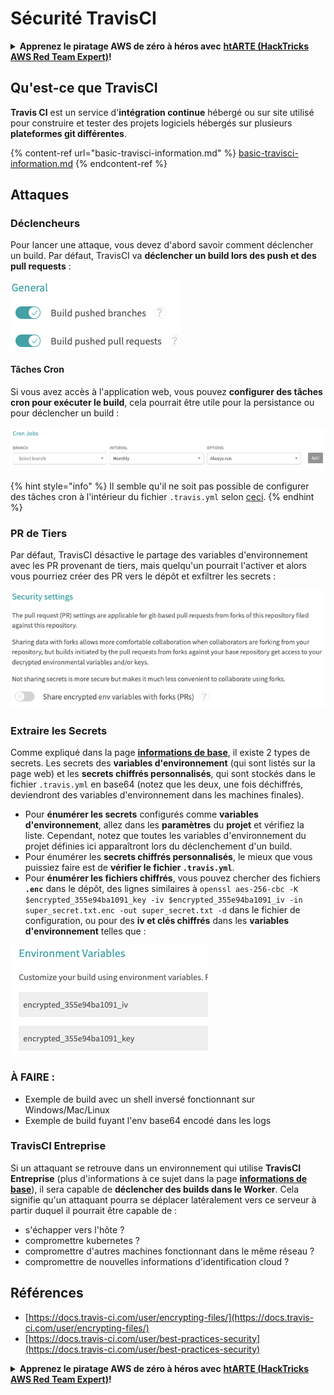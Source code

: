 # Sécurité TravisCI

<details>

<summary><strong>Apprenez le piratage AWS de zéro à héros avec</strong> <a href="https://training.hacktricks.xyz/courses/arte"><strong>htARTE (HackTricks AWS Red Team Expert)</strong></a><strong>!</strong></summary>

Autres moyens de soutenir HackTricks :

* Si vous souhaitez voir votre **entreprise annoncée dans HackTricks** ou **télécharger HackTricks en PDF**, consultez les [**PLANS D'ABONNEMENT**](https://github.com/sponsors/carlospolop) !
* Obtenez le [**merchandising officiel PEASS & HackTricks**](https://peass.creator-spring.com)
* Découvrez [**La Famille PEASS**](https://opensea.io/collection/the-peass-family), notre collection de [**NFTs exclusifs**](https://opensea.io/collection/the-peass-family)
* **Rejoignez le** 💬 [**groupe Discord**](https://discord.gg/hRep4RUj7f) ou le [**groupe telegram**](https://t.me/peass) ou **suivez-moi** sur **Twitter** 🐦 [**@carlospolopm**](https://twitter.com/carlospolopm)**.**
* **Partagez vos astuces de piratage en soumettant des PR aux dépôts github** [**HackTricks**](https://github.com/carlospolop/hacktricks) et [**HackTricks Cloud**](https://github.com/carlospolop/hacktricks-cloud).

</details>

## Qu'est-ce que TravisCI

**Travis CI** est un service d'**intégration continue** hébergé ou sur site utilisé pour construire et tester des projets logiciels hébergés sur plusieurs **plateformes git différentes**.

{% content-ref url="basic-travisci-information.md" %}
[basic-travisci-information.md](basic-travisci-information.md)
{% endcontent-ref %}

## Attaques

### Déclencheurs

Pour lancer une attaque, vous devez d'abord savoir comment déclencher un build. Par défaut, TravisCI va **déclencher un build lors des push et des pull requests** :

![](<../../.gitbook/assets/image (19) (1).png>)

#### Tâches Cron

Si vous avez accès à l'application web, vous pouvez **configurer des tâches cron pour exécuter le build**, cela pourrait être utile pour la persistance ou pour déclencher un build :

![](<../../.gitbook/assets/image (42).png>)

{% hint style="info" %}
Il semble qu'il ne soit pas possible de configurer des tâches cron à l'intérieur du fichier `.travis.yml` selon [ceci](https://github.com/travis-ci/travis-ci/issues/9162).
{% endhint %}

### PR de Tiers

Par défaut, TravisCI désactive le partage des variables d'environnement avec les PR provenant de tiers, mais quelqu'un pourrait l'activer et alors vous pourriez créer des PR vers le dépôt et exfiltrer les secrets :

![](<../../.gitbook/assets/image (1) (1) (1) (1) (1) (1) (1) (1) (1) (1) (1) (1) (1) (1) (1) (1) (1) (1) (1).png>)

### Extraire les Secrets

Comme expliqué dans la page [**informations de base**](basic-travisci-information.md), il existe 2 types de secrets. Les secrets des **variables d'environnement** (qui sont listés sur la page web) et les **secrets chiffrés personnalisés**, qui sont stockés dans le fichier `.travis.yml` en base64 (notez que les deux, une fois déchiffrés, deviendront des variables d'environnement dans les machines finales).

* Pour **énumérer les secrets** configurés comme **variables d'environnement**, allez dans les **paramètres** du **projet** et vérifiez la liste. Cependant, notez que toutes les variables d'environnement du projet définies ici apparaîtront lors du déclenchement d'un build.
* Pour énumérer les **secrets chiffrés personnalisés**, le mieux que vous puissiez faire est de **vérifier le fichier `.travis.yml`**.
* Pour **énumérer les fichiers chiffrés**, vous pouvez chercher des fichiers **`.enc`** dans le dépôt, des lignes similaires à `openssl aes-256-cbc -K $encrypted_355e94ba1091_key -iv $encrypted_355e94ba1091_iv -in super_secret.txt.enc -out super_secret.txt -d` dans le fichier de configuration, ou pour des **iv et clés chiffrés** dans les **variables d'environnement** telles que :

![](<../../.gitbook/assets/image (71).png>)

### À FAIRE :

* Exemple de build avec un shell inversé fonctionnant sur Windows/Mac/Linux
* Exemple de build fuyant l'env base64 encodé dans les logs

### TravisCI Entreprise

Si un attaquant se retrouve dans un environnement qui utilise **TravisCI Entreprise** (plus d'informations à ce sujet dans la page [**informations de base**](basic-travisci-information.md#travisci-enterprise)), il sera capable de **déclencher des builds dans le Worker**. Cela signifie qu'un attaquant pourra se déplacer latéralement vers ce serveur à partir duquel il pourrait être capable de :

* s'échapper vers l'hôte ?
* compromettre kubernetes ?
* compromettre d'autres machines fonctionnant dans le même réseau ?
* compromettre de nouvelles informations d'identification cloud ?

## Références

* [https://docs.travis-ci.com/user/encrypting-files/](https://docs.travis-ci.com/user/encrypting-files/)
* [https://docs.travis-ci.com/user/best-practices-security](https://docs.travis-ci.com/user/best-practices-security)

<details>

<summary><strong>Apprenez le piratage AWS de zéro à héros avec</strong> <a href="https://training.hacktricks.xyz/courses/arte"><strong>htARTE (HackTricks AWS Red Team Expert)</strong></a><strong>!</strong></summary>

Autres moyens de soutenir HackTricks :

* Si vous souhaitez voir votre **entreprise annoncée dans HackTricks** ou **télécharger HackTricks en PDF**, consultez les [**PLANS D'ABONNEMENT**](https://github.com/sponsors/carlospolop) !
* Obtenez le [**merchandising officiel PEASS & HackTricks**](https://peass.creator-spring.com)
* Découvrez [**La Famille PEASS**](https://opensea.io/collection/the-peass-family), notre collection de [**NFTs exclusifs**](https://opensea.io/collection/the-peass-family)
* **Rejoignez le** 💬 [**groupe Discord**](https://discord.gg/hRep4RUj7f) ou le [**groupe telegram**](https://t.me/peass) ou **suivez-moi** sur **Twitter** 🐦 [**@carlospolopm**](https://twitter.com/carlospolopm)**.**
* **Partagez vos astuces de piratage en soumettant des PR aux dépôts github** [**HackTricks**](https://github.com/carlospolop/hacktricks) et [**HackTricks Cloud**](https://github.com/carlospolop/hacktricks-cloud).

</details>
